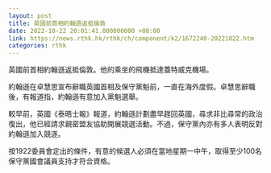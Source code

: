 ```yaml
---
layout: post
title: 英國前首相約翰遜返抵倫敦
date: 2022-10-22 20:01:41.000000000 +08:00
link: https://news.rthk.hk/rthk/ch/component/k2/1672240-20221022.htm
categories: rthk
---
```


英國前首相約翰遜返抵倫敦。他的乘坐的飛機抵達蓋特威克機場。

約翰遜在卓慧思宣布辭職英國首相及保守黨魁前，一直在海外度假。卓慧思辭職後，有報道指，約翰遜有意加入黨魁選舉。

較早前，英國《泰晤士報》報道，約翰遜計劃盡早趕回英國，尋求非比尋常的政治復出，他已經請求親密盟友協助開展競選活動。不過，保守黨內亦有多人表明反對約翰遜加入競逐。

按1922委員會定出的條件，有意的候選人必須在當地星期一中午，取得至少100名保守黨國會議員支持才符合資格。
